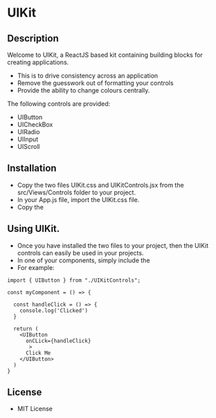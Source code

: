 # UIKit

## Description

Welcome to UIKit, a ReactJS based kit containing building blocks for creating applications.

- This is to drive consistency across an application
- Remove the guesswork out of formatting your controls
- Provide the ability to change colours centrally.

The following controls are provided:

- UIButton
- UICheckBox
- UIRadio
- UIInput
- UIScroll

## Installation

- Copy the two files UIKit.css and UIKitControls.jsx from the src/Views/Controls folder to your project.
- In your App.js file, import the UIKit.css file.
- Copy the 

## Using UIKit.

- Once you have installed the two files to your project, then the UIKit controls can easily be used in your projects.
- In one of your components, simply include the 
- For example:

```
import { UIButton } from "./UIKitControls";

const myComponent = () => {

  const handleClick = () => {
    console.log('Clicked')
  }
   
  return (
    <UIButton 
      onCLick={handleClick}
       >
      Click Me
    </UIButton>
  )
}
```


## License

- MIT License

